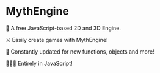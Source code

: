 # MythEngine
👾 A free JavaScript-based 2D and 3D Engine.

⚔️ Easily create games with MythEngine!

📣 Constantly updated for new functions, objects and more!

👨🏾‍💻 Entirely in JavaScript!
 
 
